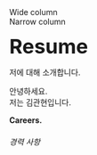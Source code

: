 <div class="grid grid-cols-3 gap-4">
  <div class="col-span-2 bg-gray-200">Wide column</div>
  <div class="bg-gray-300">Narrow column</div>
</div>

<span style="font-size: 36px; font-weight: bold;">Resume</span> <br>

저에 대해 소개합니다. <br>

안녕하세요. <br>
저는 김관현입니다. <br>


<span style="font-size: 36x; font-weight: bold;">Careers.</span> <br>
###### 경력 사항
